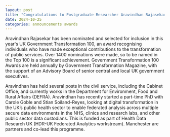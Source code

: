 ```yaml
---
layout: post
title: "Congratulations to Postgraduate Researcher Aravindhan Rajasekar"
date: 2024-10-25
categories: announcements awards
---
```


Aravindhan Rajasekar has been nominated and selected for inclusion in this year's UK Government Transformation 100, an award recognising individuals who have made exceptional contributions to the transformation of public services. Over 1400 nominations were made, so to be named in the Top 100 is a significant achievement. Government Transformation 100 Awards are held annually by Government Transformation Magazine, with the support of an Advisory Board of senior central and local UK government executives.

Aravindhan has held several posts in the civil service, including the Cabinet Office, and currently works in the Department for Environment, Food and Rural Affairs (DEFRA). Aravindhan has recently started a part-time PhD with Carole Goble and Stian Soiland-Reyes, looking at digital transformation in the UK’s public health sector to enable federated analysis across multiple secure data environments in the NHS, clinics and research labs, and other public sector data custodians. This is funded as part of Health Data Research UK (HDR-UK Federated Analytics workstream). Manchester are partners and co-lead this programme.
